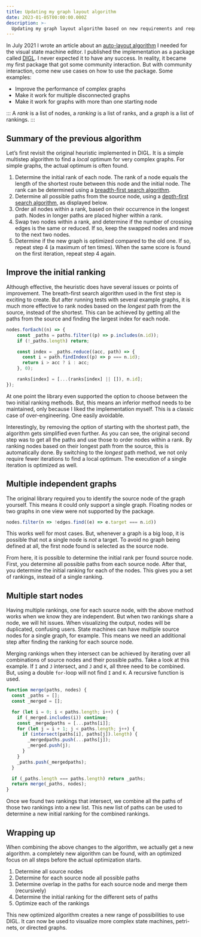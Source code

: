 ```yaml
---
title: Updating my graph layout algorithm
date: 2023-01-05T00:00:00.000Z
description: >-
  Updating my graph layout algorithm based on new requirements and requests from the community 
---
```


In July 2021 I wrote an article about an [auto-layout algorithm](/writing/auto-graph-layout-algorithm) I needed for the visual state machine editor. I published the implementation as a package called [DIGL](https://github.com/kevtiq/digl). I never expected it to have any success. In reality, it became my first package that got some community interaction. But with community interaction, come new use cases on how to use the package. Some examples:

- Improve the performance of complex graphs
- Make it work for multiple disconnected graphs
- Make it work for graphs with more than one starting node

:::
A *rank* is a list of nodes, a *ranking* is a list of ranks, and a *graph* is a list of rankings.
:::

## Summary of the previous algorithm
Let’s first revisit the original heuristic implemented in DIGL. It is a simple multistep algorithm to find a *local* optimum for very complex graphs. For simple graphs, the actual optimum is often found.  

1. Determine the initial rank of each node. The rank of a node equals the length of the shortest route between this node and the initial node. The rank can be determined using a [breadth-first search algorithm](https://en.wikipedia.org/wiki/Breadth-first_search).
2. Determine all possible paths from the source node, using a [depth-first search algorithm](https://en.wikipedia.org/wiki/Depth-first_search), as displayed below.
3. Order all nodes within a rank, based on their occurrence in the longest path. Nodes in longer paths are placed higher within a rank.
4. Swap two nodes within a rank, and determine if the number of crossing edges is the same or reduced. If so, keep the swapped nodes and move to the next two nodes.
5. Determine if the new graph is optimized compared to the old one. If so, repeat step 4 (a maximum of ten times). When the same score is found on the first iteration, repeat step 4 again. 

## Improve the initial ranking
Although effective, the heuristic does have several issues or points of improvement. The breath-first search algorithm used in the first step is exciting to create. But after running tests with several example graphs, it is much more effective to rank nodes based on the *longest* path from the source, instead of the shortest. This can be achieved by getting all the paths from the source and finding the largest index for each node. 

```ts
nodes.forEach((n) => {
	const _paths = paths.filter((p) => p.includes(n.id));
	if (!_paths.length) return;

	const index = _paths.reduce((acc, path) => {
	  const i = path.findIndex((p) => p === n.id);
	  return i > acc ? i : acc;
	}, 0);

	ranks[index] = [...(ranks[index] || []), n.id];
});
```

At one point the library even supported the option to choose between the two initial ranking methods. But, this means an inferior method needs to be maintained, only because I liked the implementation myself. This is a classic case of over-engineering. One easily avoidable. 

Interestingly, by removing the option of starting with the shortest path, the algorithm gets simplified even further. As you can see, the original second step was to get all the paths and use those to order nodes within a rank. By ranking nodes based on their longest path from the source, this is automatically done. By switching to the *longest* path method, we not only require fewer iterations to find a local optimum. The execution of a single iteration is optimized as well. 

## Multiple independent graphs
The original library required you to identify the source node of the graph yourself. This means it could only support a single graph. Floating nodes or two graphs in one view were not supported by the package. 

```ts
nodes.filter(n => !edges.find((e) => e.target === n.id))
```

This works well for most cases. But, whenever a graph is a big loop, it is possible that not a single node is *not* a target. To avoid no graph being defined at all, the first node found is selected as the source node. 

From here, it is possible to determine the initial rank per found source node. First, you determine all possible paths from each source node. After that, you determine the initial ranking for each of the nodes. This gives you a set of rankings, instead of a single ranking.

## Multiple start nodes
Having multiple rankings, one for each source node, with the above method works when we know they are independent. But when two rankings share a node, we will hit issues. When visualizing the output, nodes will be duplicated, confusing users. State machines can have multiple source nodes for a single graph, for example. This means we need an additional step after finding the ranking for each source node. 

Merging rankings when they intersect can be achieved by iterating over all combinations of source nodes and their possible paths. Take a look at this example. If `I` and `J` intersect, and `J` and `K`, all three need to be combined. But, using a double `for-`loop will not find `I` and `K`. A recursive function is used. 

```ts
function merge(paths, nodes) {
  const _paths = [];
  const _merged = [];

  for (let i = 0; i < paths.length; i++) {
    if (_merged.includes(i)) continue;
    const _mergedpaths = [...paths[i]];
    for (let j = i + 1; j < paths.length; j++) {
      if (intersect(paths[i], paths[j]).length) {
        _mergedpaths.push(...paths[j]);
        _merged.push(j);
      }
    }
    _paths.push(_mergedpaths);
  }

  if (_paths.length === paths.length) return _paths;
  return merge(_paths, nodes);
}
```

Once we found two rankings that intersect, we combine all the paths of those two rankings into a new list. This new list of paths can be used to determine a new initial ranking for the combined rankings. 

## Wrapping up
When combining the above changes to the algorithm, we actually get a new algorithm. a completely new algorithm can be found, with an optimized focus on all steps before the actual optimization starts.

1. Determine all source nodes
2. Determine for each source node all possible paths
3. Determine overlap in the paths for each source node and merge them (recursively)
4. Determine the initial ranking for the different sets of paths
5. Optimize each of the rankings

This new optimized algorithm creates a new range of possibilities to use DIGL. It can now be used to visualize more complex state machines, petri-nets, or directed graphs.  